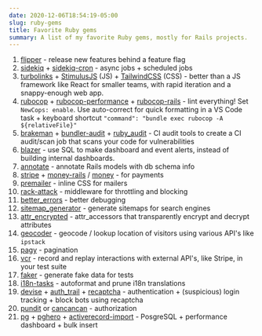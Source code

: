 ```yaml
---
date: 2020-12-06T18:54:19-05:00
slug: ruby-gems
title: Favorite Ruby gems
summary: A list of my favorite Ruby gems, mostly for Rails projects.
---
```


1. [flipper](https://github.com/jnunemaker/flipper) - release new features behind a feature flag
1. [sidekiq](https://github.com/mperham/sidekiq) + [sidekiq-cron](https://github.com/ondrejbartas/sidekiq-cron) - async jobs + scheduled jobs
1. [turbolinks](https://github.com/turbolinks/turbolinks) + [StimulusJS](https://github.com/stimulusjs/stimulus) (JS) + [TailwindCSS](https://github.com/tailwindlabs/tailwindcss) (CSS) - better than a JS framework like React for smaller teams, with rapid iteration and a snappy-enough web app.
1. [rubocop](https://github.com/rubocop-hq/rubocop) + [rubocop-performance](https://github.com/rubocop-hq/rubocop-performance) + [rubocop-rails](https://github.com/rubocop-hq/rubocop-rails) - lint everything! Set `NewCops: enable`. Use auto-correct for quick formatting in a VS Code task + keyboard shortcut `"command": "bundle exec rubocop -A ${relativeFile}"`
1. [brakeman](https://github.com/presidentbeef/brakeman) + [bundler-audit](https://github.com/rubysec/bundler-audit) + [ruby_audit](https://github.com/civisanalytics/ruby_audit) - CI audit tools to create a CI audit/scan job that scans your code for vulnerabilities
1. [blazer](blazer) - use SQL to make dashboard and event alerts, instead of building internal dashboards.
1. [annotate](https://github.com/ctran/annotate_models) - annotate Rails models with db schema info
1. [stripe](https://github.com/stripe/stripe-ruby) + [money-rails](https://github.com/RubyMoney/money-rails) / [money](https://github.com/Rubymoney/money) - for payments
1. [premailer](https://github.com/premailer/premailer/) - inline CSS for mailers
1. [rack-attack](https://github.com/rack/rack-attack) - middleware for throttling and blocking
1. [better_errors](https://github.com/BetterErrors/better_errors) - better debugging
1. [sitemap_generator](https://github.com/kjvarga/sitemap_generator) - generate sitemaps for search engines
1. [attr_encrypted](https://github.com/attr-encrypted/attr_encrypted) - attr_accessors that transparently encrypt and decrypt attributes
1. [geocoder](https://github.com/alexreisner/geocoder) - geocode / lookup location of visitors using various API's like `ipstack`
1. [pagy](https://github.com/ddnexus/pagy) - pagination
1. [vcr](https://github.com/vcr/vcr) - record and replay interactions with external API's, like Stripe, in your test suite
1. [faker](https://github.com/faker-ruby/faker) - generate fake data for tests
1. [i18n-tasks](https://github.com/glebm/i18n-tasks) - autoformat and prune i18n translations
1. [devise](https://github.com/heartcombo/devise) + [auth_trail](https://github.com/ankane/authtrail) + [recaptcha](https://github.com/ambethia/recaptcha) - authentication + (suspicious) login tracking + block bots using recaptcha
1. [pundit](https://github.com/varvet/pundit) or [cancancan](https://github.com/cancancommunity/cancancan) - authorization
1. [pg](https://github.com/ged/ruby-pg) + [pghero](https://github.com/ankane/pghero) + [activerecord-import](https://github.com/zdennis/activerecord-import) - PosgreSQL + performance dashboard + bulk insert

